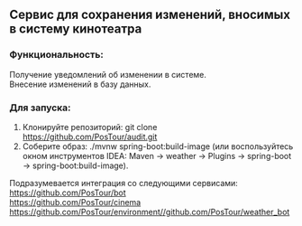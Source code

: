 ## Сервис для сохранения изменений, вносимых в систему кинотеатра

### Функциональность:

Получение уведомлений об изменении в системе.<br />
Внесение изменений в базу данных.<br />

### Для запуска:

1. Клонируйте репозиторий: git clone https://github.com/PosTour/audit.git
2. Соберите образ: ./mvnw spring-boot:build-image (или воспользуйтесь окном инструментов IDEA:
   Maven -> weather -> Plugins -> spring-boot -> spring-boot:build-image).

Подразумевается интеграция со следующими сервисами:<br />
https://github.com/PosTour/bot<br />
https://github.com/PosTour/cinema<br />
https://github.com/PosTour/environment//github.com/PosTour/weather_bot
